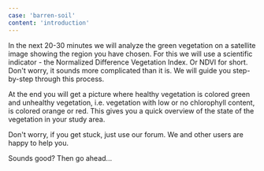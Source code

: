 ```yaml
---
case: 'barren-soil'
content: 'introduction'
---
```


In the next 20-30 minutes we will analyze the green vegetation on a satellite image showing the region you have chosen. For this we will use a scientific indicator - the Normalized Difference Vegetation Index. Or NDVI for short. Don't worry, it sounds more complicated than it is. We will guide you step-by-step through this process.

At the end you will get a picture where healthy vegetation is colored green and unhealthy vegetation, i.e. vegetation with low or no chlorophyll content, is colored orange or red. This gives you a quick overview of the state of the vegetation in your study area.

Don't worry, if you get stuck, just use our forum. We and other users are happy to help you.

Sounds good? Then go ahead...